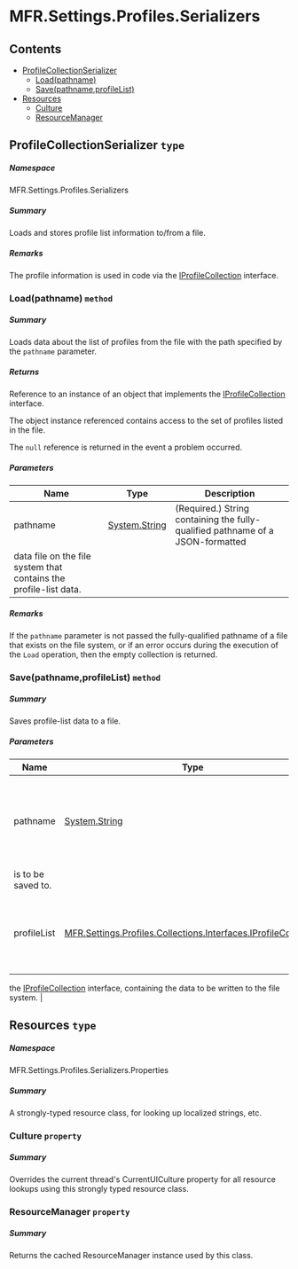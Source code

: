 <a name='assembly'></a>
# MFR.Settings.Profiles.Serializers

## Contents

- [ProfileCollectionSerializer](#T-MFR-Settings-Profiles-Serializers-ProfileCollectionSerializer 'MFR.Settings.Profiles.Serializers.ProfileCollectionSerializer')
  - [Load(pathname)](#M-MFR-Settings-Profiles-Serializers-ProfileCollectionSerializer-Load-System-String- 'MFR.Settings.Profiles.Serializers.ProfileCollectionSerializer.Load(System.String)')
  - [Save(pathname,profileList)](#M-MFR-Settings-Profiles-Serializers-ProfileCollectionSerializer-Save-System-String,MFR-Settings-Profiles-Collections-Interfaces-IProfileCollection- 'MFR.Settings.Profiles.Serializers.ProfileCollectionSerializer.Save(System.String,MFR.Settings.Profiles.Collections.Interfaces.IProfileCollection)')
- [Resources](#T-MFR-Settings-Profiles-Serializers-Properties-Resources 'MFR.Settings.Profiles.Serializers.Properties.Resources')
  - [Culture](#P-MFR-Settings-Profiles-Serializers-Properties-Resources-Culture 'MFR.Settings.Profiles.Serializers.Properties.Resources.Culture')
  - [ResourceManager](#P-MFR-Settings-Profiles-Serializers-Properties-Resources-ResourceManager 'MFR.Settings.Profiles.Serializers.Properties.Resources.ResourceManager')

<a name='T-MFR-Settings-Profiles-Serializers-ProfileCollectionSerializer'></a>
## ProfileCollectionSerializer `type`

##### Namespace

MFR.Settings.Profiles.Serializers

##### Summary

Loads and stores profile list information to/from a file.

##### Remarks

The profile information is used in code via the
[IProfileCollection](#T-MFR-Settings-Profiles-Collections-Interfaces-IProfileCollection 'MFR.Settings.Profiles.Collections.Interfaces.IProfileCollection')
interface.

<a name='M-MFR-Settings-Profiles-Serializers-ProfileCollectionSerializer-Load-System-String-'></a>
### Load(pathname) `method`

##### Summary

Loads data about the list of profiles from the file with the path specified by
the `pathname` parameter.

##### Returns

Reference to an instance of an object that implements the
[IProfileCollection](#T-MFR-Settings-Profiles-Collections-Interfaces-IProfileCollection 'MFR.Settings.Profiles.Collections.Interfaces.IProfileCollection')
interface.



The object instance referenced contains access to the set of profiles listed in
the file.



The `null` reference is returned in the event a problem
occurred.

##### Parameters

| Name | Type | Description |
| ---- | ---- | ----------- |
| pathname | [System.String](http://msdn.microsoft.com/query/dev14.query?appId=Dev14IDEF1&l=EN-US&k=k:System.String 'System.String') | (Required.) String containing the fully-qualified pathname of a JSON-formatted
data file on the file system that contains the profile-list data. |

##### Remarks

If the `pathname` parameter is not passed the fully-qualified
pathname of a file that exists on the file system, or if an error occurs during the
execution of the `Load` operation, then the empty collection is returned.

<a name='M-MFR-Settings-Profiles-Serializers-ProfileCollectionSerializer-Save-System-String,MFR-Settings-Profiles-Collections-Interfaces-IProfileCollection-'></a>
### Save(pathname,profileList) `method`

##### Summary

Saves profile-list data to a file.

##### Parameters

| Name | Type | Description |
| ---- | ---- | ----------- |
| pathname | [System.String](http://msdn.microsoft.com/query/dev14.query?appId=Dev14IDEF1&l=EN-US&k=k:System.String 'System.String') | (Required.) String containing the pathname of the file that the data
is to be saved to. |
| profileList | [MFR.Settings.Profiles.Collections.Interfaces.IProfileCollection](#T-MFR-Settings-Profiles-Collections-Interfaces-IProfileCollection 'MFR.Settings.Profiles.Collections.Interfaces.IProfileCollection') | (Required.) Reference to an instance of an object that implements
the
[IProfileCollection](#T-MFR-Settings-Profiles-Collections-Interfaces-IProfileCollection 'MFR.Settings.Profiles.Collections.Interfaces.IProfileCollection')
interface, containing the data to be written to the file system. |

<a name='T-MFR-Settings-Profiles-Serializers-Properties-Resources'></a>
## Resources `type`

##### Namespace

MFR.Settings.Profiles.Serializers.Properties

##### Summary

A strongly-typed resource class, for looking up localized strings, etc.

<a name='P-MFR-Settings-Profiles-Serializers-Properties-Resources-Culture'></a>
### Culture `property`

##### Summary

Overrides the current thread's CurrentUICulture property for all
  resource lookups using this strongly typed resource class.

<a name='P-MFR-Settings-Profiles-Serializers-Properties-Resources-ResourceManager'></a>
### ResourceManager `property`

##### Summary

Returns the cached ResourceManager instance used by this class.
